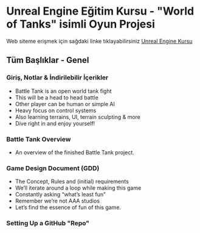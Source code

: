 # Unreal Engine Eğitim Kursu - "World of Tanks" isimli Oyun Projesi

Web siteme erişmek için sağdaki linke tıklayabilirsiniz [Unreal Engine Kursu](https://www.basictechs.net/)

## Tüm Başlıklar - Genel

### Giriş, Notlar & İndirilebilir İçerikler ###

+ Battle Tank is an open world tank fight
+ This will be a head to head battle
+ Other player can be human or simple AI
+ Heavy focus on control systems
+ Also learning terrains, UI, terrain sculpting & more
+ Dive right in and enjoy yourself!

### Battle Tank Overview ###

* An overview of the finished Battle Tank project.

### Game Design Document (GDD) ###

+ The Concept, Rules and (initial) requirements
+ We’ll iterate around a loop while making this game
+ Constantly asking “what’s least fun”
+ Remember we’re not AAA studios
+ Let’s find the essence of fun of this game.

### Setting Up a GitHub "Repo" ###
